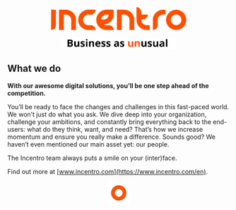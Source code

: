 <p align="center"><img src="../img/logo-orange.svg" title="Incentro" height="52px"></p>
<p align="center">
  <img src="../img/incentro-slogan.svg" title="Business as unusual" height="26px">
</picture>
</p>

## What we do

**With our awesome digital solutions, you’ll be one step ahead of the competition.**

You’ll be ready to face the changes and challenges in this fast-paced world. We won’t just do what you ask. We dive deep into your organization, challenge your ambitions, and constantly bring everything back to the end-users: what do they think, want, and need? That’s how we increase momentum and ensure you really make a difference. Sounds good? We haven’t even mentioned our main asset yet: our people.

The Incentro team always puts a smile on your (inter)face.

Find out more at [www.incentro.com](https://www.incentro.com/en).

<p align="center"><img src="../img/circle-orange.svg" title="Incentro" height="52px"></p>

